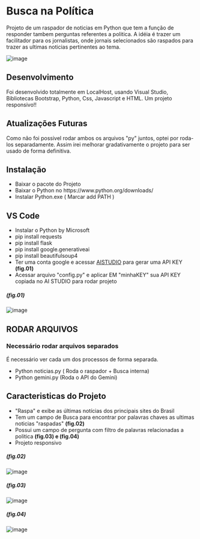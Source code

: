 <h1>Busca na Política</h1>
Projeto de um raspador de noticias em Python que tem a função de responder tambem perguntas referentes a politica.
A idéia é trazer um facilitador para os jornalistas, onde jornais selecionados são raspados para trazer as ultimas noticias pertinentes ao tema.

![image](https://github.com/DedecoDev/imersao_proj/assets/137828839/4a47e530-66ed-44dc-9a9a-976d29cb906c)

<h2>Desenvolvimento</h2>
Foi desenvolvido totalmente em LocalHost, usando Visual Studio, Bibliotecas Bootstrap, Python, Css, Javascript e HTML.
Um projeto responsivo!!

<h2>Atualizações Futuras</h2>
Como não foi possivel rodar ambos os arquivos "py" juntos, optei por roda-los separadamente. Assim irei melhorar gradativamente o projeto para ser usado de forma definitiva.

<h2>Instalação</h2>
<ul>
  <li>Baixar o pacote do Projeto</li>
  <li>Baixar o Python no https://www.python.org/downloads/</li>
  <li>Instalar Python.exe ( Marcar add PATH )</li>
</ul>

<h2>VS Code</h2>
<ul>
  <li>Instalar o Python by Microsoft </li>
  <li>pip install requests</li>
  <li>pip install flask</li>
  <li>pip install google.generativeai</li>
  <li>pip install beautifulsoup4</li>
  <li>Ter uma conta google e acessar <a href="https://aistudio.google.com/app/apikey">AISTUDIO</a> para gerar uma API KEY <strong>(fig.01)</strong></li>
  <li>Acessar arquivo "config.py" e aplicar EM "minhaKEY" sua API KEY copiada no AI STUDIO para rodar projeto</li>
</ul>

<h5>(fig.01)</h5>

![image](https://github.com/DedecoDev/imersao_proj/assets/137828839/104f282c-5c84-4a65-9771-1638ed38e37b)


<h2>RODAR ARQUIVOS</h2>
<h3>Necessário rodar arquivos separados</h3>
É necessário ver cada um dos processos de forma separada.
<ul>
  <li>Python noticias.py ( Roda o raspador + Busca interna)</li>
  <li>Python gemini.py (Roda o API do Gemini)</li>
</ul>

<h2>Caracteristicas do Projeto</h2>
<ul>
<li>"Raspa" e exibe as últimas notícias dos principais sites do Brasil</li>
<li>Tem um campo de Busca para encontrar por palavras chaves as ultimas noticias "raspadas" <strong>(fig.02)</strong></li>
<li>Possui um campo de pergunta com filtro de palavras relacionadas a politica <strong>(fig.03) e (fig.04)</strong></li>
<li>Projeto responsivo</li>  
</ul>

<h5>(fig.02)</h5>

![image](https://github.com/DedecoDev/imersao_proj/assets/137828839/509db01a-1c74-439c-8727-80f0c2e3ad8f)

<h5>(fig.03)</h5>

![image](https://github.com/DedecoDev/imersao_proj/assets/137828839/3d885c1d-7721-4475-9045-c7e25c5a1e71)

<h5>(fig.04)</h5>

![image](https://github.com/DedecoDev/imersao_proj/assets/137828839/c66a77e3-ec91-49f9-a321-1d2665948739)



